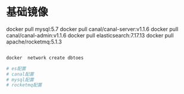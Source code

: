 # 基础镜像
docker pull mysql:5.7
docker pull canal/canal-server:v1.1.6
docker pull canal/canal-admin:v1.1.6
docker pull elasticsearch:7.17.13
docker pull apache/rocketmq:5.1.3

```bash

docker  network create dbtoes

# es配置
# canal配置
# mysql配置
# rocketmq配置



```